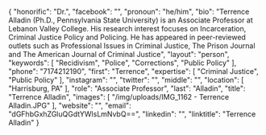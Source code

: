 {
  "honorific": "Dr.",
  "facebook": "",
  "pronoun": "he/him",
  "bio": "Terrence Alladin (Ph.D., Pennsylvania State University) is an Associate Professor at Lebanon Valley College. His research interest focuses on Incarceration, Criminal Justice Policy and Policing. He has appeared in peer-reviewed outlets such as Professional Issues in Criminal Justice, The Prison Journal and The American Journal of Criminal Justice",
  "layout": "person",
  "keywords": [
    "Recidivism",
    "Police",
    "Corrections",
    "Public Policy"
  ],
  "phone": "7174212190",
  "first": "Terrence",
  "expertise": [
    "Criminal Justice",
    "Public Policy"
  ],
  "instagram": "",
  "twitter": "",
  "middle": "",
  "location": [
    "Harrisburg, PA"
  ],
  "role": "Associate Professor",
  "last": "Alladin",
  "title": "Terrence Alladin",
  "images": [
    "/img/uploads/IMG_1162 - Terrence Alladin.JPG"
  ],
  "website": "",
  "email": "dGFhbGxhZGluQGdtYWlsLmNvbQ==",
  "linkedin": "",
  "linktitle": "Terrence Alladin"
}